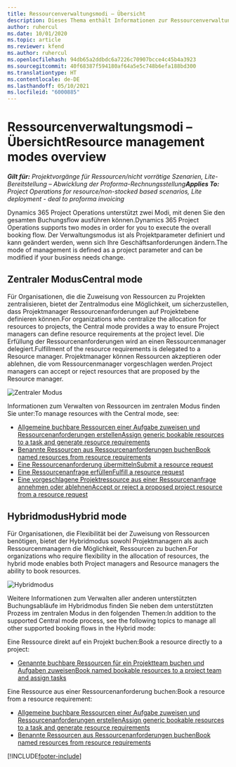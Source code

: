 ```yaml
---
title: Ressourcenverwaltungsmodi – Übersicht
description: Dieses Thema enthält Informationen zur Ressourcenverwaltungsfunktionalität in Dynamics 365 Project Operations.
author: ruhercul
ms.date: 10/01/2020
ms.topic: article
ms.reviewer: kfend
ms.author: ruhercul
ms.openlocfilehash: 94db65a2ddbdc6a7226c70907bcce4c45b4a3923
ms.sourcegitcommit: 40f68387f594180af64a5e5c748b6efa188bd300
ms.translationtype: HT
ms.contentlocale: de-DE
ms.lasthandoff: 05/10/2021
ms.locfileid: "6000885"
---
```

# <a name="resource-management-modes-overview"></a><span data-ttu-id="eed68-103">Ressourcenverwaltungsmodi – Übersicht</span><span class="sxs-lookup"><span data-stu-id="eed68-103">Resource management modes overview</span></span>

<span data-ttu-id="eed68-104">_**Gilt für:** Projektvorgänge für Ressourcen/nicht vorrätige Szenarien, Lite-Bereitstellung – Abwicklung der Proforma-Rechnungsstellung_</span><span class="sxs-lookup"><span data-stu-id="eed68-104">_**Applies To:** Project Operations for resource/non-stocked based scenarios, Lite deployment - deal to proforma invoicing_</span></span>


<span data-ttu-id="eed68-105">Dynamics 365 Project Operations unterstützt zwei Modi, mit denen Sie den gesamten Buchungsflow ausführen können.</span><span class="sxs-lookup"><span data-stu-id="eed68-105">Dynamics 365 Project Operations supports two modes in order for you to execute the overall booking flow.</span></span> <span data-ttu-id="eed68-106">Der Verwaltungsmodus ist als Projektparameter definiert und kann geändert werden, wenn sich Ihre Geschäftsanforderungen ändern.</span><span class="sxs-lookup"><span data-stu-id="eed68-106">The mode of management is defined as a project parameter and can be modified if your business needs change.</span></span>    

## <a name="central-mode"></a><span data-ttu-id="eed68-107">Zentraler Modus</span><span class="sxs-lookup"><span data-stu-id="eed68-107">Central mode</span></span>
<span data-ttu-id="eed68-108">Für Organisationen, die die Zuweisung von Ressourcen zu Projekten zentralisieren, bietet der Zentralmodus eine Möglichkeit, um sicherzustellen, dass Projektmanager Ressourcenanforderungen auf Projektebene definieren können.</span><span class="sxs-lookup"><span data-stu-id="eed68-108">For organizations who centralize the allocation for resources to projects, the Central mode provides a way to ensure Project managers can define resource requirements at the project level.</span></span> <span data-ttu-id="eed68-109">Die Erfüllung der Ressourcenanforderungen wird an einen Ressourcenmanager delegiert.</span><span class="sxs-lookup"><span data-stu-id="eed68-109">Fulfillment of the resource requirements is delegated to a Resource manager.</span></span> <span data-ttu-id="eed68-110">Projektmanager können Ressourcen akzeptieren oder ablehnen, die vom Ressourcenmanager vorgeschlagen werden.</span><span class="sxs-lookup"><span data-stu-id="eed68-110">Project managers can accept or reject resources that are proposed by the Resource manager.</span></span>

![Zentraler Modus](./media/resource-management-central.png)

<span data-ttu-id="eed68-112">Informationen zum Verwalten von Ressourcen im zentralen Modus finden Sie unter:</span><span class="sxs-lookup"><span data-stu-id="eed68-112">To manage resources with the Central mode, see:</span></span>

- [<span data-ttu-id="eed68-113">Allgemeine buchbare Ressourcen einer Aufgabe zuweisen und Ressourcenanforderungen erstellen</span><span class="sxs-lookup"><span data-stu-id="eed68-113">Assign generic bookable resources to a task and generate resource requirements</span></span>](/dynamics365/project-service/assign-generic-bookable-resource)
- [<span data-ttu-id="eed68-114">Benannte Ressourcen aus Ressourcenanforderungen buchen</span><span class="sxs-lookup"><span data-stu-id="eed68-114">Book named resources from resource requirements</span></span>](/dynamics365/project-service/book-named-resource)
- [<span data-ttu-id="eed68-115">Eine Ressourcenanforderung übermitteln</span><span class="sxs-lookup"><span data-stu-id="eed68-115">Submit a resource request</span></span>](/dynamics365/project-service/submit-resource-request)
- [<span data-ttu-id="eed68-116">Eine Ressourcenanfrage erfüllen</span><span class="sxs-lookup"><span data-stu-id="eed68-116">Fulfill a resource request</span></span>](/dynamics365/project-service/resource-management-fulfill-requests)
- [<span data-ttu-id="eed68-117">Eine vorgeschlagene Projektressource aus einer Ressourcenanfrage annehmen oder ablehnen</span><span class="sxs-lookup"><span data-stu-id="eed68-117">Accept or reject a proposed project resource from a resource request</span></span>](/dynamics365/project-service/accept-reject-proposed-resource)

## <a name="hybrid-mode"></a><span data-ttu-id="eed68-118">Hybridmodus</span><span class="sxs-lookup"><span data-stu-id="eed68-118">Hybrid mode</span></span>
<span data-ttu-id="eed68-119">Für Organisationen, die Flexibilität bei der Zuweisung von Ressourcen benötigen, bietet der Hybridmodus sowohl Projektmanagern als auch Ressourcenmanagern die Möglichkeit, Ressourcen zu buchen.</span><span class="sxs-lookup"><span data-stu-id="eed68-119">For organizations who require flexibility in the allocation of resources, the hybrid mode enables both Project managers and Resource managers the ability to book resources.</span></span>

![Hybridmodus](./media/resource-management-hybrid.png)

<span data-ttu-id="eed68-121">Weitere Informationen zum Verwalten aller anderen unterstützten Buchungsabläufe im Hybridmodus finden Sie neben dem unterstützten Prozess im zentralen Modus in den folgenden Themen:</span><span class="sxs-lookup"><span data-stu-id="eed68-121">In addition to the supported Central mode process, see the following topics to manage all other supported booking flows in the Hybrid mode:</span></span>

<span data-ttu-id="eed68-122">Eine Ressource direkt auf ein Projekt buchen:</span><span class="sxs-lookup"><span data-stu-id="eed68-122">Book a resource directly to a project:</span></span>
- [<span data-ttu-id="eed68-123">Genannte buchbare Ressourcen für ein Projektteam buchen und Aufgaben zuweisen</span><span class="sxs-lookup"><span data-stu-id="eed68-123">Book named bookable resources to a project team and assign tasks</span></span>](/dynamics365/project-service/assign-named-bookable-resource)

<span data-ttu-id="eed68-124">Eine Ressource aus einer Ressourcenanforderung buchen:</span><span class="sxs-lookup"><span data-stu-id="eed68-124">Book a resource from a resource requirement:</span></span>
- [<span data-ttu-id="eed68-125">Allgemeine buchbare Ressourcen einer Aufgabe zuweisen und Ressourcenanforderungen erstellen</span><span class="sxs-lookup"><span data-stu-id="eed68-125">Assign generic bookable resources to a task and generate resource requirements</span></span>](/dynamics365/project-service/assign-generic-bookable-resource)
- [<span data-ttu-id="eed68-126">Benannte Ressourcen aus Ressourcenanforderungen buchen</span><span class="sxs-lookup"><span data-stu-id="eed68-126">Book named resources from resource requirements</span></span>](/dynamics365/project-service/book-named-resource)


[!INCLUDE[footer-include](../includes/footer-banner.md)]